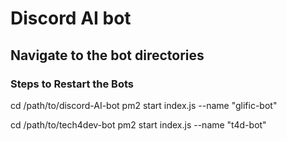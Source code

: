 # Discord AI bot

## Navigate to the bot directories
### Steps to Restart the Bots
cd /path/to/discord-AI-bot
pm2 start index.js --name "glific-bot"

cd /path/to/tech4dev-bot
pm2 start index.js --name "t4d-bot"
